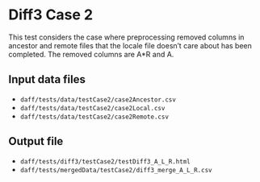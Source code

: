 # Diff3 Case 2

This test considers the case where preprocessing removed columns in ancestor and
remote files that the locale file doesn’t care about has been completed. The removed
columns are A*R and A.

## Input data files

* `daff/tests/data/testCase2/case2Ancestor.csv`
* `daff/tests/data/testCase2/case2Local.csv`
* `daff/tests/data/testCase2/case2Remote.csv`

## Output file

* `daff/tests/diff3/testCase2/testDiff3_A_L_R.html`
* `daff/tests/mergedData/testCase2/diff3_merge_A_L_R.csv`

